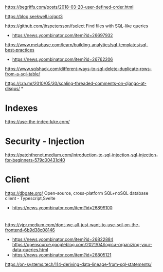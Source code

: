 https://begriffs.com/posts/2018-03-20-user-defined-order.html

https://blog.seekwell.io/gpt3

https://github.com/jhspetersson/fselect Find files with SQL-like queries
* https://news.ycombinator.com/item?id=26697932

https://www.metabase.com/learn/building-analytics/sql-templates/sql-best-practices
* https://news.ycombinator.com/item?id=26762206

https://www.sqlshack.com/different-ways-to-sql-delete-duplicate-rows-from-a-sql-table/


https://cra.mr/2010/05/30/scaling-threaded-comments-on-django-at-disqus/
* 

# Indexes
https://use-the-index-luke.com/

# Security - Injection
https://patchthenet.medium.com/introduction-to-sql-injection-sql-injection-for-beginners-579c00431d40


# Client
https://dbgate.org/ Open-source, cross-platform SQL+noSQL database client - Typescript,Svelte
* https://news.ycombinator.com/item?id=26899100

#
https://vjpr.medium.com/dont-we-all-just-want-to-use-sql-on-the-frontend-6b9d38c08146
* https://news.ycombinator.com/item?id=26822884
https://opensource.googleblog.com/2021/04/logica-organizing-your-data-queries.html
* https://news.ycombinator.com/item?id=26805121

https://on-systems.tech/114-deriving-data-lineage-from-sql-statements/
